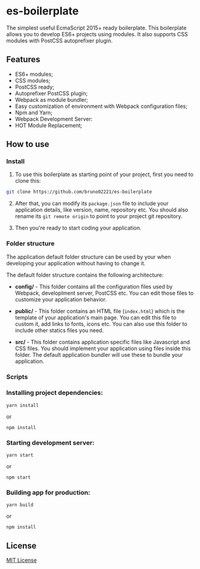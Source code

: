 # es-boilerplate

The simplest useful EcmaScript 2015+ ready boilerplate. This boilerplate allows you to develop ES6+ projects using modules. It also supports CSS modules with PostCSS autoprefixer plugin.

## Features

* ES6+ modules;
* CSS modules;
* PostCSS ready;
* Autoprefixer PostCSS plugin;
* Webpack as module bundler;
* Easy customization of environment with Webpack configuration files;
* Npm and Yarn;
* Webpack Development Server:
* HOT Module Replacement;

## How to use


### Install

1. To use this boilerplate as starting point of your project, first you need to clone this:

 ```sh
 git clone https://github.com/bruno02221/es-boilerplate
 ```

2. After that, you can modify its `package.json` file to include your application details, like version, name, repository etc. You should also rename its `git remote origin` to point to your project git repository.

3. Then you're ready to start coding your application.


### Folder structure

The application default folder structure can be used by your when developing your application without having to change it.

The default folder structure contains the following architecture:

* **config/** - This folder contains all the configuration files used by Webpack, developlment server, PostCSS etc. You can edit those files to customize your application behavior.

* **public/** - This folder contains an HTML file (`index.html`) which is the template of your application's main page. You can edit this file to custom it, add links to fonts, icons etc. You can also use this folder to include other statics files you need.

* **src/** - This folder contains application specific files like Javascript and CSS files. You should implement your application using files inside this folder. The default application bundler will use these to bundle your application.


### Scripts

### Installing project dependencies:

    yarn install

or

    npm install


### Starting development server:

    yarn start

or

    npm start


### Building app for production:

    yarn build

or

    npm install



## License

[MIT License](https://opensource.org/licenses/MIT)

